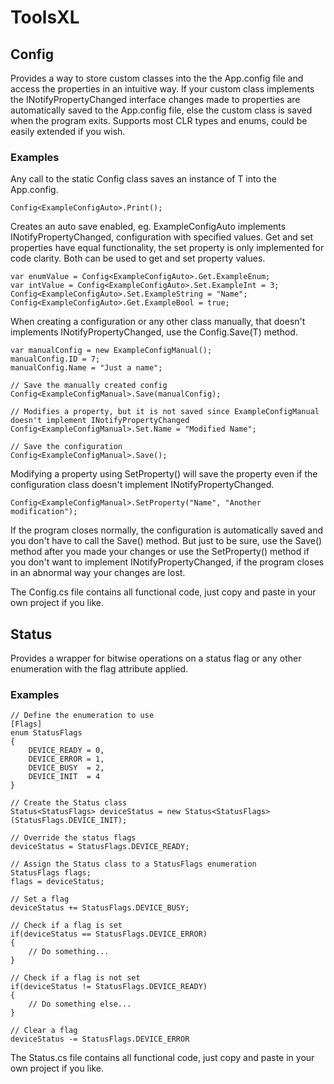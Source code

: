 # ToolsXL

## Config

Provides a way to store custom classes into the the App.config file and access the properties in an intuitive way.
If your custom class implements the INotifyPropertyChanged interface changes made to properties are automatically saved to the App.config file, else the custom class is saved when the program exits. Supports most CLR types and enums, could be easily extended if you wish.


### Examples

Any call to the static Config<T> class saves an instance of T into the App.config.

    Config<ExampleConfigAuto>.Print();

Creates an auto save enabled, eg. ExampleConfigAuto implements INotifyPropertyChanged, configuration with specified values. Get and set properties have equal functionality, the set property is only implemented for code clarity. Both can be used to get and set property values.

    var enumValue = Config<ExampleConfigAuto>.Get.ExampleEnum;
    var intValue = Config<ExampleConfigAuto>.Set.ExampleInt = 3;
    Config<ExampleConfigAuto>.Set.ExampleString = "Name";
    Config<ExampleConfigAuto>.Get.ExampleBool = true;

When creating a configuration or any other class manually, that doesn't implements INotifyPropertyChanged, use the Config<T>.Save(T) method.

    var manualConfig = new ExampleConfigManual();
    manualConfig.ID = 7;
    manualConfig.Name = "Just a name";

    // Save the manually created config
    Config<ExampleConfigManual>.Save(manualConfig);

    // Modifies a property, but it is not saved since ExampleConfigManual doesn't implement INotifyPropertyChanged
    Config<ExampleConfigManual>.Set.Name = "Modified Name";

    // Save the configuration
    Config<ExampleConfigManual>.Save();

Modifying a property using SetProperty() will save the property even if the configuration class doesn't implement INotifyPropertyChanged.

    Config<ExampleConfigManual>.SetProperty("Name", "Another modification");

If the program closes normally, the configuration is automatically saved and you don't have to call the Save() method. But just to be sure, use the Save() method after you made your changes or use the SetProperty() method if you don't want to implement INotifyPropertyChanged, if the program closes in an abnormal way your changes are lost.

The Config.cs file contains all functional code, just copy and paste in your own project if you like.


## Status

Provides a wrapper for bitwise operations on a status flag or any other enumeration with the flag attribute applied.

### Examples

    // Define the enumeration to use
    [Flags]
    enum StatusFlags
    {
        DEVICE_READY = 0,
        DEVICE_ERROR = 1,
        DEVICE_BUSY  = 2,
        DEVICE_INIT  = 4
    }
    
    // Create the Status class
    Status<StatusFlags> deviceStatus = new Status<StatusFlags>(StatusFlags.DEVICE_INIT);
    
    // Override the status flags
    deviceStatus = StatusFlags.DEVICE_READY;
    
    // Assign the Status class to a StatusFlags enumeration
    StatusFlags flags;
    flags = deviceStatus;
    
    // Set a flag
    deviceStatus += StatusFlags.DEVICE_BUSY;
    
    // Check if a flag is set
    if(deviceStatus == StatusFlags.DEVICE_ERROR)
    {
        // Do something...
    }
    
    // Check if a flag is not set
    if(deviceStatus != StatusFlags.DEVICE_READY)
    {
        // Do something else...
    }
    
    // Clear a flag
    deviceStatus -= StatusFlags.DEVICE_ERROR
    
The Status.cs file contains all functional code, just copy and paste in your own project if you like.
 
